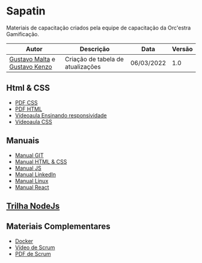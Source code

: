 # Sapatin

   Materiais de capacitação criados pela equipe de capacitação da Orc'estra Gamificação.

  |  Autor | Descrição | Data | Versão |
|--|--|--|--|
| [Gustavo Malta](https://github.com/gfmalta) e [Gustavo Kenzo](https://github.com/gustavokenzo1) | Criação de tabela de atualizações | 06/03/2022| 1.0|


## Html & CSS
   - [PDF CSS](https://drive.google.com/file/d/1yZJBL6KZVSuez9itREf0oMX5plA9iEwI/view?usp=sharing)
   - [PDF HTML](https://drive.google.com/file/d/1XjNTU14VKboPqd6TTJ4HXwnb3rlO-nR-/view?usp=sharing)
   - [Vídeoaula Ensinando responsividade](https://drive.google.com/file/d/1Q7GywOhNkJ8WCmmT6sJ_w8JHId9lRjgd/view?usp=sharing)
   - [Vídeoaula CSS](https://drive.google.com/file/d/19T5uua583Ph_IMBf0uii0IVIYK6E91Sj/view?usp=sharing)

    

## Manuais
   - [Manual GIT](https://drive.google.com/file/d/1kuHOcurwMoeKrfV3SgZ6Ohwi9vEjpYja/view?usp=sharing)
   - [Manual HTML & CSS](https://drive.google.com/file/d/1Vf0KW0sdJQbD5Dk-0Ya0yQNhVT9TJ6T_/view?usp=sharing)
   - [Manual JS](https://drive.google.com/file/d/1GaA0MZozIcu_iH1ffCKzjSob90Yucgkp/view?usp=sharing)
   - [Manual LinkedIn](https://drive.google.com/file/d/1-Nhr1eGVr_Oo8F5lZXpRo6R1hloXFzJk/view?usp=sharing)  
   - [Manual Linux](https://drive.google.com/file/d/1h3tH2hV3IbYWCrhrau0AftWlwDiIAWUz/view?usp=sharing)
   - [Manual React](https://drive.google.com/file/d/1kMBfMH3GFWijuI5BoyY23egXdFkFBq5L/view?usp=sharing)


## [Trilha NodeJs](pages/trilhanodejs.md)

## Materiais Complementares
   - [Docker](https://drive.google.com/file/d/1zrQk-DeUxyDaRV0VMHoS-CdOr1QnteCM/view?usp=sharing)
   - [Vídeo de Scrum](https://drive.google.com/file/d/1moY6bRQ54SPazyNlSFTTt3dx1CffGTmZ/view?usp=sharing)
   - [PDF de Scrum](https://drive.google.com/file/d/1L3b2NGfOqQSar3Go_qUry-YWSorOwsoM/view?usp=sharing)


